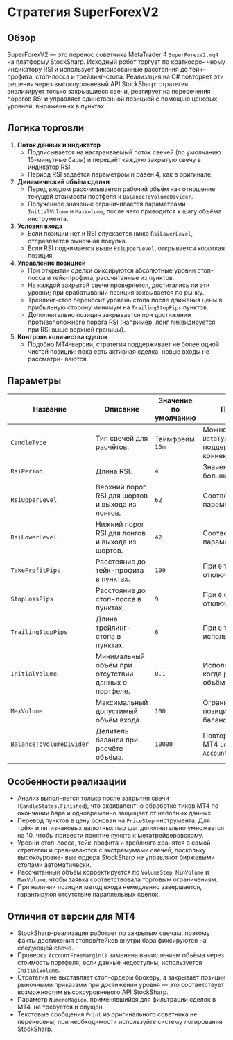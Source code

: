 # Стратегия SuperForexV2

## Обзор
SuperForexV2 — это перенос советника MetaTrader 4 `SuperForexV2.mq4` на платформу StockSharp. Исходный робот торгует по краткосро-
чному индикатору RSI и использует фиксированные расстояния до тейк-профита, стоп-лосса и трейлинг-стопа. Реализация на C# повторяет
эти решения через высокоуровневый API StockSharp: стратегия анализирует только закрывшиеся свечи, реагирует на пересечения порогов
RSI и управляет единственной позицией с помощью ценовых уровней, выраженных в пунктах.

## Логика торговли
1. **Поток данных и индикатор**
   - Подписывается на настраиваемый поток свечей (по умолчанию 15-минутные бары) и передаёт каждую закрытую свечу в индикатор RSI.
   - Период RSI задаётся параметром и равен 4, как в оригинале.
2. **Динамический объём сделки**
   - Перед входом рассчитывается рабочий объём как отношение текущей стоимости портфеля к `BalanceToVolumeDivider`.
   - Полученное значение ограничивается параметрами `InitialVolume` и `MaxVolume`, после чего приводится к шагу объёма инструмента.
3. **Условия входа**
   - Если позиции нет и RSI опускается ниже `RsiLowerLevel`, отправляется рыночная покупка.
   - Если RSI поднимается выше `RsiUpperLevel`, открывается короткая позиция.
4. **Управление позицией**
   - При открытии сделки фиксируются абсолютные уровни стоп-лосса и тейк-профита, рассчитанные из пунктов.
   - На каждой закрытой свече проверяется, достигались ли эти уровни; при срабатывании позиция закрывается по рынку.
   - Трейлинг-стоп переносит уровень стопа после движения цены в прибыльную сторону минимум на `TrailingStopPips` пунктов.
   - Дополнительно позиция закрывается при достижении противоположного порога RSI (например, лонг ликвидируется при RSI выше верхней
границы).
5. **Контроль количества сделок**
   - Подобно MT4-версии, стратегия поддерживает не более одной чистой позиции: пока есть активная сделка, новые входы не рассматри-
ваются.

## Параметры
| Название | Описание | Значение по умолчанию | Примечания |
| --- | --- | --- | --- |
| `CandleType` | Тип свечей для расчётов. | Таймфрейм `15m` | Можно выбрать любой `DataType`, поддерживаемый коннектором. |
| `RsiPeriod` | Длина RSI. | `4` | Значение должно быть больше нуля. |
| `RsiUpperLevel` | Верхний порог RSI для шортов и выхода из лонгов. | `62` | Соответствует параметру `Pos` в MT4. |
| `RsiLowerLevel` | Нижний порог RSI для лонгов и выхода из шортов. | `42` | Соответствует параметру `Neg` в MT4. |
| `TakeProfitPips` | Расстояние до тейк-профита в пунктах. | `109` | При `0` тейк-профит отключается. |
| `StopLossPips` | Расстояние до стоп-лосса в пунктах. | `9` | При `0` стоп-лосс отключается. |
| `TrailingStopPips` | Длина трейлинг-стопа в пунктах. | `6` | При `0` трейлинг не используется. |
| `InitialVolume` | Минимальный объём при отсутствии данных о портфеле. | `0.1` | Используется и тогда, когда расчётный объём ≤ 0. |
| `MaxVolume` | Максимальный допустимый объём входа. | `100` | Ограничивает рост позиции при большом балансе. |
| `BalanceToVolumeDivider` | Делитель баланса при расчёте объёма. | `10000` | Повторяет формулу MT4 `Lots = AccountBalance()/10000`. |

## Особенности реализации
- Анализ выполняется только после закрытия свечи (`CandleStates.Finished`), что эквивалентно обработке тиков MT4 по окончании бара и
одновременно защищает от неполных данных.
- Перевод пунктов в цену основан на `PriceStep` инструмента. Для трёх- и пятизнаковых валютных пар шаг дополнительно умножается на 10,
чтобы привести понятие пункта к метатрейдеровскому.
- Уровни стоп-лосса, тейк-профита и трейлинга хранятся в самой стратегии и сравниваются с экстремумами свечей, поскольку высокоуровне-
вые ордера StockSharp не управляют биржевыми стопами автоматически.
- Рассчитанный объём корректируется по `VolumeStep`, `MinVolume` и `MaxVolume`, чтобы заявка соответствовала торговым ограничениям.
- При наличии позиции метод входа немедленно завершается, гарантируюя отсутствие параллельных сделок.

## Отличия от версии для MT4
- StockSharp-реализация работает по закрытым свечам, поэтому факты достижения стопов/тейков внутри бара фиксируются на следующей свече.
- Проверка `AccountFreeMargin()` заменена вычислением объёма через стоимость портфеля; если данные недоступны, используется `InitialVolume`.
- Стратегия не выставляет стоп-ордеры брокеру, а закрывает позиции рыночными приказами при достижении уровня — это соответствует
возможностям высокоуровневого API StockSharp.
- Параметр `NumeroMagico`, применявшийся для фильтрации сделок в MT4, не требуется и опущен.
- Текстовые сообщения `Print` из оригинального советника не перенесены; при необходимости используйте систему логирования StockSharp.
